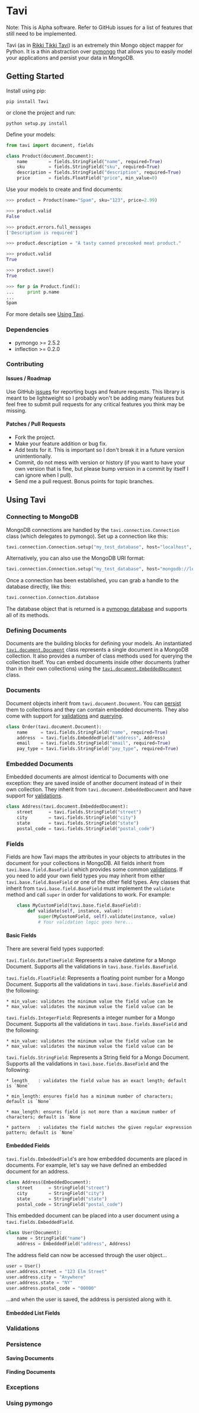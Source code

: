 # Tavi

Note: This is Alpha software. Refer to GitHub issues for a list of features that still need to be implemented.

Tavi (as in [Rikki Tikki Tavi](http://en.wikipedia.org/wiki/Rikki-Tikki-Tavi)) is an extremely thin Mongo object mapper for Python. It is a thin abstraction over [pymongo](http://api.mongodb.org/python/current/) that allows you to easily model your applications and persist your data in MongoDB.

## Getting Started

Install using pip:

    pip install Tavi

or clone the project and run:

    python setup.py install

Define your models:

```python
from tavi import document, fields

class Product(document.Document):
    name        = fields.StringField("name", required=True)
    sku         = fields.StringField("sku", required=True)
    description = fields.StringField("description", required=True)
    price       = fields.FloatField("price", min_value=0)
```

Use your models to create and find documents:

```python
>>> product = Product(name="Spam", sku="123", price=2.99)

>>> product.valid
False

>>> product.errors.full_messages
['Description is required']

>>> product.description = "A tasty canned precooked meat product."

>>> product.valid
True

>>> product.save()
True

>>> for p in Product.find():
...     print p.name
...
Spam
```

For more details see [Using Tavi](#using-tavi).


### Dependencies

* pymongo >= 2.5.2
* inflection >= 0.2.0

### Contributing

#### Issues / Roadmap

Use GitHub [issues](https://github.com/bnadlerjr/tavi/issues) for reporting bugs and feature requests. This library is meant to be lightweight so I probably won't be adding many features but feel free to submit pull requests for any critical features you think may be missing.

#### Patches / Pull Requests

* Fork the project.
* Make your feature addition or bug fix.
* Add tests for it. This is important so I don't break it in a future version unintentionally.
* Commit, do not mess with version or history (if you want to have your own version that is fine, but please bump version in a commit by itself I can ignore when I pull).
* Send me a pull request. Bonus points for topic branches.

## <a id="using-tavi"></a>Using Tavi

### Connecting to MongoDB
MongoDB connections are handled by the `tavi.connection.Connection` class (which delegates to pymongo). Set up a connection like this:

```python
tavi.connection.Connection.setup("my_test_database", host="localhost", port=27017)
```

Alternatively, you can also use the MongoDB URI format:

```python
tavi.connection.Connection.setup("my_test_database", host="mongodb://localhost:27017/")
```

Once a connection has been established, you can grab a handle to the database directly, like this:

```python
tavi.connection.Connection.database
```

The database object that is returned is a [pymongo database](http://api.mongodb.org/python/current/api/pymongo/database.html) and supports all of its methods.

### Defining Documents

Documents are the building blocks for defining your models. An instantiated [```tavi.document.Document```](#documents) class represents a single document in a MongoDB collection. It also provides a number of class methods used for querying the collection itself. You can embed documents inside other documents (rather than in their own collections) using the [```tavi.document.EmbeddedDocument```](#embedded-documents) class.

### <a id="documents"></a>Documents

Document objects inherit from ```tavi.document.Document```. You can [persist](#saving-documents) them to collections and they can contain embedded documents. They also come with support for [validations](#validations) and [querying](#finding-documents).

```python
class Order(tavi.document.Document):
    name     = tavi.fields.StringField("name", required=True)
    address  = tavi.fields.EmbeddedField("address", Address)
    email    = tavi.fields.StringField("email", required=True)
    pay_type = tavi.fields.StringField("pay_type", required=True)
```

### <a id="embedded-documents"></a>Embedded Documents

Embedded documents are almost identical to Documents with one exception: they are saved inside of another document instead of in their own collection. They inherit from ```tavi.document.EmbeddedDocument``` and have support for [validations](#validations).

```python
class Address(tavi.document.EmbeddedDocument):
    street      = tavi.fields.StringField("street")
    city        = tavi.fields.StringField("city")
    state       = tavi.fields.StringField("state")
    postal_code = tavi.fields.StringField("postal_code")
```

### Fields

Fields are how Tavi maps the attributes in your objects to attributes in the document for your collections in MongoDB. All fields inherit from ``tavi.base.field.BaseField`` which provides some common [validations](#validations). If you need to add your own field types you may inherit from either ``tavi.base.field.BaseField`` or one of the other field types. Any classes that inherit from ``tavi.base.field.BaseField`` must implement the ``validate`` method and call ``super`` in order for validations to work. For example:

```python
    class MyCustomField(tavi.base.field.BaseField):
        def validate(self, instance, value):
            super(MyCustomField, self).validate(instance, value)
            # Your validation logic goes here...
```

#### Basic Fields

There are several field types supported:

`tavi.fields.DateTimeField`:
    Represents a naive datetime for a Mongo Document. Supports all the validations in `tavi.base.fields.BaseField`.

`tavi.fields.FloatField`:
    Represents a floating point number for a Mongo Document. Supports all the validations in `tavi.base.fields.BaseField` and the following:

    * min_value: validates the minimum value the field value can be
    * max_value: validates the maximum value the field value can be

`tavi.fields.IntegerField`:
    Represents a integer number for a Mongo Document. Supports all the validations in `tavi.base.fields.BaseField` and the following:

    * min_value: validates the minimum value the field value can be
    * max_value: validates the maximum value the field value can be

`tavi.fields.StringField`:
    Represents a String field for a Mongo Document. Supports all the validations in `tavi.base.fields.BaseField` and the following:

    * length    : validates the field value has an exact length; default is `None`

    * min_length: ensures field has a minimum number of characters; default is `None`

    * max_length: ensures field is not more than a maximum number of characters; default is `None`

    * pattern   : validates the field matches the given regular expression pattern; default is `None`

#### Embedded Fields

`tavi.fields.EmbeddedField`'s are how embedded documents are placed in documents. For example, let's say we have defined an embedded document for an address.

```python
class Address(EmbeddedDocument):
    street      = StringField("street")
    city        = StringField("city")
    state       = StringField("state")
    postal_code = StringField("postal_code")
```

This embedded document can be placed into a user document using a `tavi.fields.EmbeddedField`.

```python
class User(Document):
    name = StringField("name")
    address = EmbeddedField("address", Address)
```

The address field can now be accessed through the user object...

```python
user = User()
user.address.street = "123 Elm Street"
user.address.city = "Anywhere"
user.address.state = "NY"
user.address.postal_code = "00000"
```

...and when the user is saved, the address is persisted along with it.

#### Embedded List Fields

### <a id="validations"></a>Validations

### Persistence

#### <a id="saving-documents"></a>Saving Documents

#### <a id="finding-documents"></a>Finding Documents

### Exceptions

### Using pymongo
